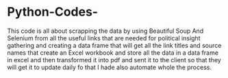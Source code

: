 # Python-Codes-
This code is all about scrapping the data by using Beautiful Soup And Selenium from all the useful links that are needed for political insight gathering and creating a data frame that will get all the link titles and source names that create an Excel workbook and store all the data in a data frame in excel and then transformed it into pdf and sent it to the client so that they will get it to update daily fo that I hade also automate whole the process.
